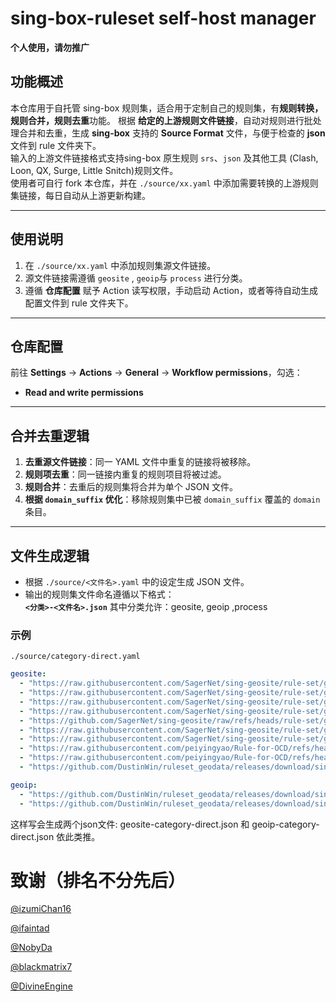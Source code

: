 # sing-box-ruleset self-host manager  
**个人使用，请勿推广**

## 功能概述  
本仓库用于自托管 sing-box 规则集，适合用于定制自己的规则集，有**规则转换，规则合并，规则去重**功能。
根据 **给定的上游规则文件链接**，自动对规则进行批处理合并和去重，生成 **sing-box** 支持的 **Source Format** 文件，与便于检查的 **json** 文件到 rule 文件夹下。  
输入的上游文件链接格式支持sing-box 原生规则 `srs`、`json` 及其他工具 (Clash, Loon, QX, Surge, Little Snitch)规则文件。  
使用者可自行 fork 本仓库，并在 `./source/xx.yaml` 中添加需要转换的上游规则集链接，每日自动从上游更新构建。  

---

## 使用说明  
1. 在 `./source/xx.yaml` 中添加规则集源文件链接。  
2. 源文件链接需遵循 `geosite` , `geoip`与 `process` 进行分类。
4. 遵循 **仓库配置** 赋予 Action 读写权限，手动启动 Action，或者等待自动生成配置文件到 rule 文件夹下。

---

## **仓库配置**  
前往 **Settings** -> **Actions** -> **General** -> **Workflow permissions**，勾选：  
- **Read and write permissions**  

---

## **合并去重逻辑**  
1. **去重源文件链接**：同一 YAML 文件中重复的链接将被移除。  
2. **规则项去重**：同一链接内重复的规则项目将被过滤。  
3. **规则合并**：去重后的规则集将合并为单个 JSON 文件。  
4. **根据 `domain_suffix` 优化**：移除规则集中已被 `domain_suffix` 覆盖的 `domain` 条目。  

---

## **文件生成逻辑**  
- 根据 `./source/<文件名>.yaml` 中的设定生成 JSON 文件。  
- 输出的规则集文件命名遵循以下格式：  
   **`<分类>-<文件名>.json`**
  其中分类允许：geosite, geoip ,process

### 示例  
`./source/category-direct.yaml`  
```yaml
geosite:
  - "https://raw.githubusercontent.com/SagerNet/sing-geosite/rule-set/geosite-category-media-cn.srs"
  - "https://raw.githubusercontent.com/SagerNet/sing-geosite/rule-set/geosite-tencent@cn.srs"
  - "https://raw.githubusercontent.com/SagerNet/sing-geosite/rule-set/geosite-google@cn.srs"
  - "https://raw.githubusercontent.com/SagerNet/sing-geosite/rule-set/geosite-apple@cn.srs"
  - "https://github.com/SagerNet/sing-geosite/raw/refs/heads/rule-set/geosite-microsoft@cn.srs"
  - "https://raw.githubusercontent.com/SagerNet/sing-geosite/rule-set/geosite-cn.srs"
  - "https://raw.githubusercontent.com/SagerNet/sing-geosite/rule-set/geosite-private.srs"
  - "https://raw.githubusercontent.com/peiyingyao/Rule-for-OCD/refs/heads/master/rule/Clash/SteamCN/SteamCN_OCD_Domain.yaml"
  - "https://raw.githubusercontent.com/peiyingyao/Rule-for-OCD/refs/heads/master/rule/Clash/Game/GameDownloadCN/GameDownloadCN_OCD_Domain.yaml"
  - "https://github.com/DustinWin/ruleset_geodata/releases/download/sing-box-ruleset/games-cn.srs"

geoip:
  - "https://github.com/DustinWin/ruleset_geodata/releases/download/sing-box-ruleset/cnip.srs"
  - "https://github.com/DustinWin/ruleset_geodata/releases/download/sing-box-ruleset/privateip.srs"
```

这样写会生成两个json文件: geosite-category-direct.json 和 geoip-category-direct.json 依此类推。


# 致谢（排名不分先后）

[@izumiChan16](https://github.com/izumiChan16)

[@ifaintad](https://github.com/ifaintad)

[@NobyDa](https://github.com/NobyDa)

[@blackmatrix7](https://github.com/blackmatrix7)

[@DivineEngine](https://github.com/DivineEngine)
